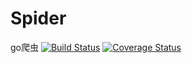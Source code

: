 # Spider
go爬虫
[![Build Status](https://www.travis-ci.org/zengyangyang9406/Spider.svg?branch=master)](https://travis-ci.org/gunsluo/common) [![Coverage Status](https://coveralls.io/repos/github/zengyangyang9406/Spider/badge.svg)](https://coveralls.io/github/zengyangyang9406/Spider)

